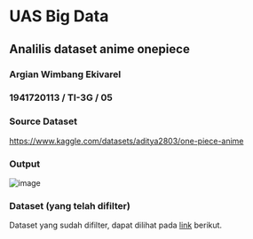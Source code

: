 # UAS Big Data 
## Analilis dataset anime onepiece

### Argian Wimbang Ekivarel
### 1941720113 / TI-3G / 05

### Source Dataset
https://www.kaggle.com/datasets/aditya2803/one-piece-anime

### Output
![image](https://user-images.githubusercontent.com/76139550/176241542-0453f44f-f2e2-44f9-8446-c4afe1514196.png)

### Dataset (yang telah difilter)
Dataset yang sudah difilter, dapat dilihat pada [link](https://drive.google.com/drive/folders/1gGooyV7-7oiN2rZqWdevRWr8eaiplEcm?usp=sharing) berikut.

